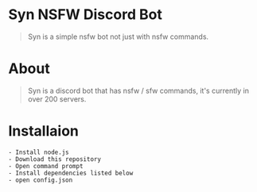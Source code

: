 # Syn NSFW Discord Bot
> Syn is a simple nsfw bot not just with nsfw commands.


# About
> Syn is a discord bot that has nsfw / sfw commands, it's currently in over 200 servers.

# Installaion
```
- Install node.js
- Download this repository
- Open command prompt
- Install dependencies listed below
- open config.json
```
